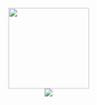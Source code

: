 <p align="center">
  <picture>
    <img height="165px" style="user-select:none;pointer-events:none;visibility:visible;max-width:100%;" src="https://github-readme-streak-stats.herokuapp.com?user=ebubekirgungor&theme=dark">
  </picture>
  <br>
  <picture>
    <img style="user-select:none;pointer-events:none;visibility:visible;max-width:100%;" src="https://github-readme-stats.vercel.app/api/top-langs/?username=ebubekirgungor&layout=compact&theme=dark&langs_count=6&hide=php,blade">
  </picture>
</p>
